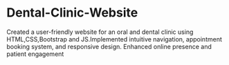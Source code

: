 # Dental-Clinic-Website
Created a user-friendly website for an oral and dental clinic using HTML,CSS,Bootstrap and JS.Implemented intuitive navigation, appointment booking system, and responsive design. Enhanced online presence and patient engagement
